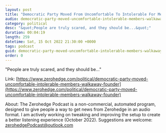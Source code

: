 ```yaml
---
layout: post
title: "Democratic Party Moved From Uncomfortable To Intolerable For Members: #WalkAway Founder"
audio: democratic-party-moved-uncomfortable-intolerable-members-walkaway-founder-0
category: political
desc: "&quot;People are truly scared, and they should be...&quot;"
duration: 00:04:19
length: 259
datetime: Sat, 15 Oct 2022 21:30:00 +0000
tags: podcast
guid: democratic-party-moved-uncomfortable-intolerable-members-walkaway-founder-0
order: 0
---
```

&quot;People are truly scared, and they should be...&quot;

Link: [https://www.zerohedge.com/political/democratic-party-moved-uncomfortable-intolerable-members-walkaway-founder](https://www.zerohedge.com/political/democratic-party-moved-uncomfortable-intolerable-members-walkaway-founder)

About: The Zerohedge Podcast is a non-commercial, automated program, designed to give people a way to get news from Zerohedge in an audio format.  I am actively working on tweaking and improving the setup to create a better listening experience (October 2022).  Suggestions are welcome: [zerohedgePodcast@outlook.com](mailto:zerohedgePodcast@outlook.com)